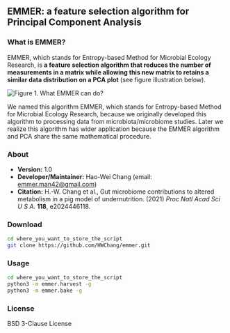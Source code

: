 ## EMMER: a feature selection algorithm for Principal Component Analysis

### What is EMMER?
EMMER, which stands for Entropy-based Method for Microbial Ecology Research, is **a feature selection algorithm that reduces the number of measurements in a matrix while allowing this new matrix to retains a similar data distribution on a PCA plot** (see figure illustration below).

![Figure 1. What EMMER can do?](https://drive.google.com/uc?id=1m2O658NZMInmYYlyI9AdUuz2hbg14U6X)


We named this algorithm EMMER, which stands for Entropy-based Method for Microbial Ecology Research, because we originally developed this algorithm to processing data from microbiota/microbiome studies. Later we realize this algorithm has wider application because the EMMER algorithm and PCA share the same mathematical procedure.


### About
- **Version:** 1.0
- **Developer/Maintainer:** Hao-Wei Chang (email: emmer.man42@gmail.com)
- **Citation:** H.-W. Chang et al., Gut microbiome contributions to altered metabolism in a pig model of undernutrition. (2021) _Proc Natl Acad Sci U S A._ **118**, e2024446118.


### Download
```bash
cd where_you_want_to_store_the_script
git clone https://github.com/HWChang/emmer.git
```


### Usage
```bash
cd where_you_want_to_store_the_script
python3 -m emmer.harvest -g
python3 -m emmer.bake -g
```


### License
BSD 3-Clause License
